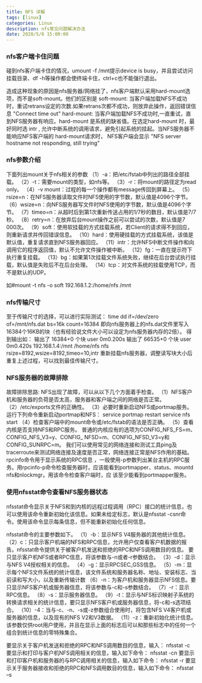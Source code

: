 ```yaml
---
title: NFS 详解
tags: [linux]
categories: Linux
description: nfs常见问题解决办法
date: 2020/5/8 15:00:00
---
```


### nfs客户端卡住问题
碰到nfs客户端卡住的情况，umount -f /mnt提示device is busy，并且尝试访问挂载目录、df -h等操作都会使终端卡住，ctrl+c也不能强行退出。

造成这种现象的原因是nfs服务器/网络挂了，nfs客户端默认采用hard-mount选项，而不是soft-mount。他们的区别是
soft-mount: 当客户端加载NFS不成功时，重试retrans设定的次数.如果retrans次都不成功，则放弃此操作，返回错误信息 "Connect time out"
hard-mount: 当客户端加载NFS不成功时,一直重试，直到NFS服务器有响应。hard-mount 是系统的缺省值。在选定hard-mount 时，最好同时选 intr , 允许中断系统的调用请求，避免引起系统的挂起。当NFS服务器不能响应NFS客户端的 hard-mount请求时， NFS客户端会显示
"NFS server hostname not responding, still trying"


### nfs参数介绍
下面列出mount关于nfs相关的参数
（1）-a：把/etc/fstab中列出的路径全部挂载。
（2）-t：需要mount的类型，如nfs等。
（3）-r：将mount的路径定为read only。
（4）-v mount：过程的每一个操作都有message传回到屏幕上。
（5）rsize=n：在NFS服务器读取文件时NFS使用的字节数，默认值是4096个字节。
（6）wsize=n：向NFS服务器写文件时NFS使用的字节数，默认值是4096个字节。
（7）timeo=n：从超时后到第1次重新传送占用的1/7秒的数目，默认值是7/7秒。
（8）retry=n：在放弃后台mount操作之前可以尝试的次数，默认值是7 000次。
（9）soft：使用软挂载的方式挂载系统，若Client的请求得不到回应，则重新请求并传回错误信息。
（10）hard：使用硬挂载的方式挂载系统，该值是默认值，重复请求直到NFS服务器回应。
（11）intr：允许NFS中断文件操作和向调用它的程序返回值，默认不允许文件操作被中断。
（12）fg：一直在提示符下执行重复挂载。
（13）bg：如果第1次挂载文件系统失败，继续在后台尝试执行挂载，默认值是失败后不在后台处理。
（14）tcp：对文件系统的挂载使用TCP，而不是默认的UDP。

如#mount -t nfs -o soft 192.168.1.2:/home/nfs /mnt

### nfs传输尺寸
至于传输尺寸的选择，可以进行实际测试：
time dd if=/dev/zero of=/mnt/nfs.dat bs=16k count=16384
即向nfs服务器上的nfs.dat文件里写入16384个16KB的块（也有经验说文件大小可以设定为nfs服务器内存的2倍）。
得到输出如：
输出了 16384+0 个块
user    0m0.200s
输出了 66535+0 个块
user    0m0.420s
192.168.1.4:/mnt  /home/nfs  nfs   rsize=8192,wsize=8192,timeo=10,intr
重新挂载nfs服务器，调整读写块大小后重复上述过程，可以找到最佳传输尺寸。

### NFS服务器的故障排除
故障排除思路:
NFS出现了故障，可以从以下几个方面着手检查。
（1）NFS客户机和服务器的负荷是否太高，服务器和客户端之间的网络是否正常。
（2）/etc/exports文件的正确性。
（3）必要时重新启动NFS或portmap服务。
运行下列命令重新启动portmap和NFS：
service portmap restart
service nfs start
（4）检查客户端中的mount命令或/etc/fstab的语法是否正确。
（5）查看内核是否支持NFS和RPC服务。
普通的内核应有的选项为CONFIG_NFS_FS=m、CONFIG_NFS_V3=y、CONFIG_ NFSD=m、CONFIG_NFSD_V3=y和CONFIG_SUNRPC=m。
我们可以使用常见的网络连接和测试工具ping及tracerroute来测试网络连接及速度是否正常，网络连接正常是NFS作用的基础。rpcinfo命令用于显示系统的RPC信息
，一般使用-p参数列出某台主机的RPC服务。用rpcinfo-p命令检查服务器时，应该能看到portmapper、status、mountd nfs和nlockmgr。用该命令检查客户端时，应
该至少能看到portmapper服务。

### 使用nfsstat命令查看NFS服务器状态
nfsstat命令显示关于NFS和到内核的远程过程调用（RPC）接口的统计信息，也可以使用该命令重新初始化该信息。如果未给定标志，默认是nfsstat -csnr命令。使用该命令显示每条信息，但不能重新初始化任何信息。

nfsstat命令的主要参数如下。
（1）-b：显示NFS V4服务器的其他统计信息。
（2）c：只显示客户机端的NFS和RPC信息，允许用户仅查看客户机数据的报告。nfsstat命令提供关于被客户机发送和拒绝的RPC和NFS调用数目的信息。
要只显示客户机NFS或者RPC信息，将该参数与-n或者-r参数结合。
（3）-d：显示与NFS V4授权相关的信息。
（4）-g：显示RPCSEC_GSS信息。
（5）-m：显示每个NFS文件系统的统计信息，该文件系统和服务器名称、地址、安装标志、当前读和写大小，以及重新传输计数
（6）-n：为客户机和服务器显示NFS信息。要只显示NFS客户机或服务器信息，将该参数与-c和-s参数结合。
（7）-r：显示RPC信息。
（8）-s：显示服务器信息。
（9）-t：显示与NFS标识映射子系统的转换请求相关的统计信息，要只显示NFS客户机或服务器信息，将-c和-s选项结合。
（10）-4：当与-c、-n、-s或-z参数组合使用时，将包含NFS V4客户机或服务器的信息，以及现有的NFS V2和V3数据。
（11）-z：重新初始化统计信息。该参数仅供root用户使用，并且在显示上面的标志后可以和那些标志中的任何一个组合到统计信息的零特殊集合。

要显示关于客户机发送和拒绝的RPC和NFS调用数目的信息，输入：
nfsstat -c
要显示和打印与客户机NFS调用相关的信息，输入如下命令：
nfsstat -cn
要显示和打印客户机和服务器的与RPC调用相关的信息，输入如下命令：
nfsstat -r
要显示关于服务器接收和拒绝的RPC和NFS调用数目的信息，输入如下命令：
nfsstat –s

